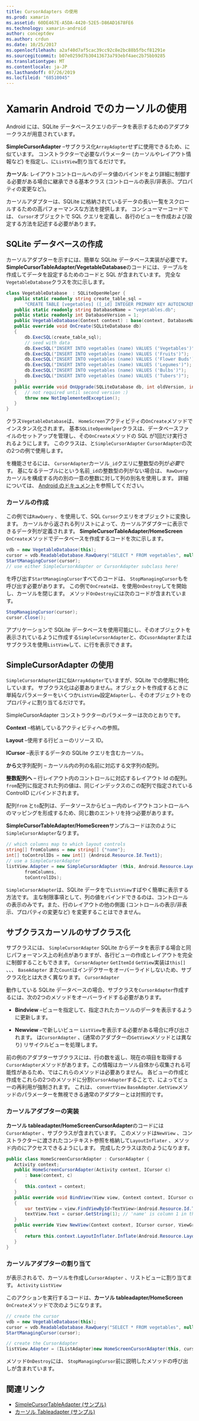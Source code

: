 ```yaml
---
title: CursorAdapters の使用
ms.prod: xamarin
ms.assetid: 60DE467E-A5DA-4420-52E5-D86AD1678FE6
ms.technology: xamarin-android
author: conceptdev
ms.author: crdun
ms.date: 10/25/2017
ms.openlocfilehash: a2af40d7af5cac39cc92c8e2bc88b5fbcf81291e
ms.sourcegitcommit: b07e0259d7b30413673a793ebf4aec2b75bb9285
ms.translationtype: MT
ms.contentlocale: ja-JP
ms.lasthandoff: 07/26/2019
ms.locfileid: "68510045"
---
```

# <a name="using-cursoradapters-with-xamarinandroid"></a>Xamarin Android でのカーソルの使用

Android には、SQLite データベースクエリのデータを表示するためのアダプタークラスが用意されています。

 **SimpleCursorAdapter** –サブクラス化`ArrayAdapter`せずに使用できるため、に似ています。 コンストラクターで必要なパラメーター (カーソルやレイアウト情報など) を指定し、に`ListView`割り当てるだけです。

 **カーソル**: レイアウトコントロールへのデータ値のバインドをより詳細に制御する必要がある場合に継承できる基本クラス (コントロールの表示/非表示、プロパティの変更など)。

カーソルアダプターは、SQLite に格納されているデータの長い一覧をスクロールするための高パフォーマンスな方法を提供します。 コンシューマーコードでは、 `Cursor`オブジェクトで SQL クエリを定義し、各行のビューを作成および設定する方法を記述する必要があります。


## <a name="creating-an-sqlite-database"></a>SQLite データベースの作成

カーソルアダプターを示すには、簡単な SQLite データベース実装が必要です。 **SimpleCursorTableAdapter/VegetableDatabase**のコードには、テーブルを作成してデータを設定するためのコードと SQL が含まれています。
完全な`VegetableDatabase`クラスを次に示します。

```csharp
class VegetableDatabase  : SQLiteOpenHelper {
   public static readonly string create_table_sql =
       "CREATE TABLE [vegetables] ([_id] INTEGER PRIMARY KEY AUTOINCREMENT NOT NULL UNIQUE, [name] TEXT NOT NULL UNIQUE)";
   public static readonly string DatabaseName = "vegetables.db";
   public static readonly int DatabaseVersion = 1;
   public VegetableDatabase(Context context) : base(context, DatabaseName, null, DatabaseVersion) { }
   public override void OnCreate(SQLiteDatabase db)
   {
       db.ExecSQL(create_table_sql);
       // seed with data
       db.ExecSQL("INSERT INTO vegetables (name) VALUES ('Vegetables')");
       db.ExecSQL("INSERT INTO vegetables (name) VALUES ('Fruits')");
       db.ExecSQL("INSERT INTO vegetables (name) VALUES ('Flower Buds')");
       db.ExecSQL("INSERT INTO vegetables (name) VALUES ('Legumes')");
       db.ExecSQL("INSERT INTO vegetables (name) VALUES ('Bulbs')");
       db.ExecSQL("INSERT INTO vegetables (name) VALUES ('Tubers')");
   }
   public override void OnUpgrade(SQLiteDatabase db, int oldVersion, int newVersion)
   {   // not required until second version :)
       throw new NotImplementedException();
   }
}
```

クラス`VegetableDatabase`は、 `HomeScreen`アクティビティの`OnCreate`メソッドでインスタンス化されます。 基本`SQLiteOpenHelper`クラスは、データベースファイルのセットアップを管理し、その`OnCreate`メソッドの SQL が1回だけ実行されるようにします。 このクラスは、と`SimpleCursorAdapter` `CursorAdapter`の次の2つの例で使用します。

を機能させるには、 `CursorAdapter`カーソル`_id`クエリに整数型の列が*必要*です。 基になるテーブルにという名前`_id`の整数型の列がない場合は、 `RawQuery`カーソルを構成する内の別の一意の整数に対して列の別名を使用します。 詳細については、 [Android のドキュメント](xref:Android.Widget.CursorAdapter)を参照してください。


### <a name="creating-the-cursor"></a>カーソルの作成

この例では`RawQuery` 、を使用して、SQL `Cursor`クエリをオブジェクトに変換します。 カーソルから返される列リストによって、カーソルアダプターに表示できるデータ列が定義されます。 **SimpleCursorTableAdapter/HomeScreen** `OnCreate`メソッドでデータベースを作成するコードを次に示します。

```csharp
vdb = new VegetableDatabase(this);
cursor = vdb.ReadableDatabase.RawQuery("SELECT * FROM vegetables", null); // cursor query
StartManagingCursor(cursor);
// use either SimpleCursorAdapter or CursorAdapter subclass here!
```

を呼び出す`StartManagingCursor`すべてのコードは、 `StopManagingCursor`もを呼び出す必要があります。 この例で`OnCreate`は、を使用`OnDestroy`してを開始し、カーソルを閉じます。 メソッド`OnDestroy`には次のコードが含まれています。

```csharp
StopManagingCursor(cursor);
cursor.Close();
```

アプリケーションで SQLite データベースを使用可能にし、そのオブジェクトを表示されているように作成する`SimpleCursorAdapter`と、の`CusorAdapter`またはサブクラスを使用`ListView`して、に行を表示できます。


## <a name="using-simplecursoradapter"></a>SimpleCursorAdapter の使用

`SimpleCursorAdapter`はに似`ArrayAdapter`ていますが、SQLite での使用に特化しています。 サブクラス化は必要ありません。オブジェクトを作成するときに単純なパラメーターをいくつか`ListView`設定`Adapter`し、そのオブジェクトをのプロパティに割り当てるだけです。

SimpleCursorAdapter コンストラクターのパラメーターは次のとおりです。

 **Context** –格納しているアクティビティへの参照。

 **Layout** –使用する行ビューのリソース ID。

 **ICursor** –表示するデータの SQLite クエリを含むカーソル。

 **から**文字列配列 – カーソル内の列の名前に対応する文字列の配列。

 **整数配列へ** – 行レイアウト内のコントロールに対応するレイアウト Id の配列。 `from`配列に指定された列の値は、同じインデックスのこの配列で指定されている ControlID にバインドされます。

配列`from` と`to`配列は、データソースからビュー内のレイアウトコントロールへのマッピングを形成するため、同じ数のエントリを持つ必要があります。

**SimpleCursorTableAdapter/HomeScreen**サンプルコードは次のように`SimpleCursorAdapter`なります。

```csharp
// which columns map to which layout controls
string[] fromColumns = new string[] {"name"};
int[] toControlIDs = new int[] {Android.Resource.Id.Text1};
// use a SimpleCursorAdapter
listView.Adapter = new SimpleCursorAdapter (this, Android.Resource.Layout.SimpleListItem1, cursor,
       fromColumns,
       toControlIDs);
```

`SimpleCursorAdapter`は、SQLite データをで`ListView`すばやく簡単に表示する方法です。 主な制限事項として、列の値をバインドできるのは、コントロールの表示のみです。また、行のレイアウトの他の側面 (コントロールの表示/非表示、プロパティの変更など) を変更することはできません。


## <a name="subclassing-cursoradapter"></a>サブクラスカーソルのサブクラス化

サブクラスには、 `SimpleCursorAdapter` SQLite からデータを表示する場合と同じパフォーマンス上の利点がありますが、各行ビューの作成とレイアウトを完全に制御することもできます。 `CursorAdapter` `GetItemId` `GetView`実装は`this[]` 、、、 `BaseAdapter` また`Count`はインデクサーをオーバーライドしないため、サブクラス化とは大きく異なります。 `CursorAdapter`

動作している SQLite データベースの場合、サブクラスを`CursorAdapter`作成するには、次の2つのメソッドをオーバーライドする必要があります。

- **Bindview** –ビューを指定して、指定されたカーソルのデータを表示するように更新します。

- **Newview** –で新しいビュー `ListView`を表示する必要がある場合に呼び出されます。 は`CursorAdapter` 、(通常のアダプターの`GetView`メソッドとは異なり) リサイクルビューを処理します。

前の例のアダプターサブクラスには、行の数を返し、現在の項目を取得する`CursorAdapter`メソッドがあります。この情報はカーソル自体から収集される可能性があるため、ではこれらのメソッドは必要ありません。 各ビューの作成と作成をこれらの2つのメソッドに分割`CursorAdapter`することで、によってビューの再利用が強制されます。 これは、 `convertView` `BaseAdapter.GetView`メソッドのパラメーターを無視できる通常のアダプターとは対照的です。


### <a name="implementing-the-cursoradapter"></a>カーソルアダプターの実装

**カーソル tableadapter/HomeScreenCursorAdapter**のコードには`CursorAdapter` 、サブクラスが含まれています。 このメソッドは`NewView` 、コンストラクターに渡されたコンテキスト参照を格納して`LayoutInflater` 、メソッド内のにアクセスできるようにします。 完成したクラスは次のようになります。

```csharp
public class HomeScreenCursorAdapter : CursorAdapter {
   Activity context;
   public HomeScreenCursorAdapter(Activity context, ICursor c)
       : base(context, c)
   {
       this.context = context;
   }
   public override void BindView(View view, Context context, ICursor cursor)
   {
       var textView = view.FindViewById<TextView>(Android.Resource.Id.Text1);
       textView.Text = cursor.GetString(1); // 'name' is column 1 in the cursor query
   }
   public override View NewView(Context context, ICursor cursor, ViewGroup parent)
   {
       return this.context.LayoutInflater.Inflate(Android.Resource.Layout.SimpleListItem1, parent, false);
   }
}
```


### <a name="assigning-the-cursoradapter"></a>カーソルアダプターの割り当て

が表示されるで、カーソルを作成し`CursorAdapter` 、リストビューに割り当てます。 `Activity` `ListView`

このアクションを実行するコードは、**カーソル tableadapter/HomeScreen** `OnCreate`メソッドで次のようになります。

```csharp
// create the cursor
vdb = new VegetableDatabase(this);
cursor = vdb.ReadableDatabase.RawQuery("SELECT * FROM vegetables", null);
StartManagingCursor(cursor);

// create the CursorAdapter
listView.Adapter = (IListAdapter)new HomeScreenCursorAdapter(this, cursor, false);
```

メソッド`OnDestroy`には、 `StopManagingCursor`前に説明したメソッドの呼び出しが含まれています。



## <a name="related-links"></a>関連リンク

- [SimpleCursorTableAdapter (サンプル)](https://developer.xamarin.com/samples/monodroid/SimpleCursorTableAdapter/)
- [カーソル Tableadapter (サンプル)](https://developer.xamarin.com/samples/monodroid/CursorTableAdapter/)
